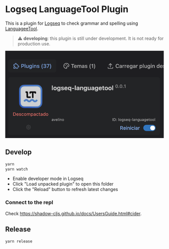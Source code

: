 # Logseq LanguageTool Plugin

This is a plugin for [Logseq](https://logseq.com/) to check grammar and spelling using [LanguageeTool](https://languagetool.org/).

> ⚠️ **developing**: this plugin is still under development. It is not ready for production use.

![marketplace in developer](./resources/screenshot-01.png)

## Develop

``` shell
yarn
yarn watch
```

* Enable developer mode in Logseq
* Click "Load unpacked plugin" to open this folder
* Click the "Reload" button to refresh latest changes

### Connect to the repl

Check https://shadow-cljs.github.io/docs/UsersGuide.html#cider.

## Release

``` shell
yarn release
```

